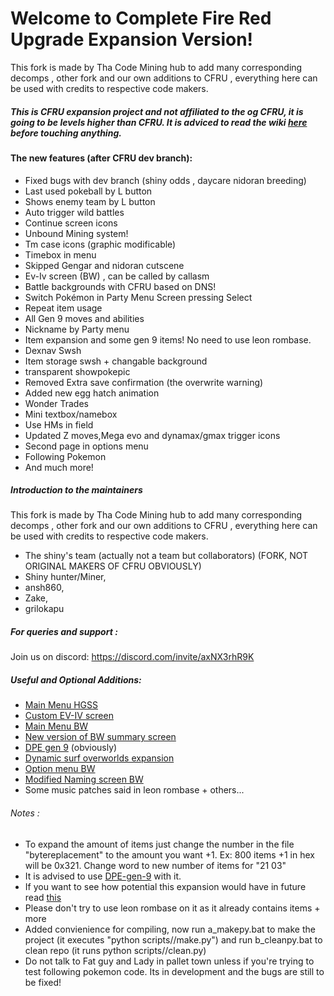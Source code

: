 # Welcome to Complete Fire Red Upgrade Expansion Version!
This fork is made by Tha Code Mining hub to add many corresponding decomps , other fork and our own additions to CFRU , everything here can be used with credits to respective code makers.
##### This is CFRU expansion project and not affiliated to the og CFRU, it is going to be levels higher than CFRU. It is adviced to read the wiki [here](https://github.com/Shiny-Miner/CFRU-expansion/wiki/CFRU-expansion-mining) before touching anything.
#### The new features (after CFRU dev branch):
- Fixed bugs with dev branch (shiny odds , daycare nidoran breeding)
- Last used pokeball by L button
- Shows enemy team by L button
- Auto trigger wild battles
- Continue screen icons
- Unbound Mining system!
- Tm case icons (graphic modificable)
- Timebox in menu
- Skipped Gengar and nidoran cutscene
- Ev-Iv screen (BW) , can be called by callasm
- Battle backgrounds with CFRU based on DNS!
- Switch Pokémon in Party Menu Screen pressing Select
- Repeat item usage
- All Gen 9 moves and abilities 
- Nickname by Party menu
- Item expansion and some gen 9 items! No need to use leon rombase.
- Dexnav Swsh
- Item storage swsh + changable background
- transparent showpokepic
- Removed Extra save confirmation (the overwrite warning)
- Added new egg hatch animation
- Wonder Trades
- Mini textbox/namebox
- Use HMs in field
- Updated Z moves,Mega evo and dynamax/gmax trigger icons
- Second page in options menu
- Following Pokemon
- And much more!

##### Introduction to the maintainers
This fork is made by Tha Code Mining hub to add many corresponding decomps , other fork and our own additions to CFRU , everything here can be used with credits to respective code makers.
- The shiny's team (actually not a team but collaborators)
(FORK, NOT ORIGINAL MAKERS OF CFRU OBVIOUSLY)
- Shiny hunter/Miner,
- ansh860,
- Zake,
- grilokapu
##### For queries and support :
Join us on discord: https://discord.com/invite/axNX3rhR9K
##### Useful and Optional Additions:
- [Main Menu HGSS](https://github.com/Shiny-Miner/C-injections-FR/tree/Main-Menu-HGSS)
- [Custom EV-IV screen](https://github.com/Acimut/Custom-EV-IV-Display-Screen)
- [Main Menu BW](https://github.com/Shiny-Miner/C-injections-FR/tree/Main-Menu-BW)
- [New version of BW summary screen](https://github.com/Shiny-Miner/New-BW-summary-screen)
- [DPE gen 9](https://github.com/Shiny-Miner/Dynamic-Pokemon-Expansion-Gen-9) (obviously)
- [Dynamic surf overworlds expansion](https://github.com/Shiny-Miner/dynamic_surf_ows_masters-expansion/tree/master)
- [Option menu BW](https://github.com/Shiny-Miner/FR-OptionMenu)
- [Modified Naming screen BW](https://github.com/Shiny-Miner/Naming-screen-BW)
- Some music patches said in leon rombase + others...
###### Notes :
- To expand the amount of items just change the number in the file "bytereplacement" to the amount you want +1.
Ex: 800 items +1 in hex will be 0x321.
Change word to new number of items for "21 03"
- It is advised to use [DPE-gen-9](https://github.com/Shiny-Miner/Dynamic-Pokemon-Expansion-Gen-9) with it.
- If you want to see how potential this expansion would have in future read [this](https://github.com/Shiny-Miner/CFRU-expansion/blob/Experiments/todo.md)
- Please don't try to use leon rombase on it as it already contains items + more
- Added convienience for compiling, now run a_makepy.bat to make the project (it executes "python scripts//make.py") and run b_cleanpy.bat to clean repo (it runs python scripts//clean.py)
- Do not talk to Fat guy and Lady in pallet town unless if you're trying to test following pokemon code. Its in development and the bugs are still to be fixed!
